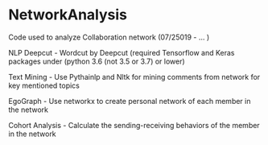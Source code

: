 # NetworkAnalysis
Code used to analyze Collaboration network  (07/25019 -   ... )

NLP Deepcut - Wordcut by Deepcut (required Tensorflow and Keras packages under (python 3.6 (not 3.5 or 3.7) or lower)

Text Mining - Use Pythainlp and Nltk for mining comments from network for key mentioned topics

EgoGraph - Use networkx to create personal network of each member in the network

Cohort Analysis - Calculate the sending-receiving behaviors of the member in the network
